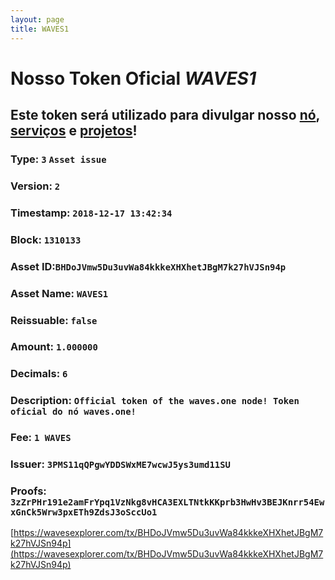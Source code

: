 ```yaml
---
layout: page
title: WAVES1
---
```


# Nosso Token Oficial _WAVES1_

## Este token será utilizado para divulgar nosso [nó](https://wavesexplorer.com/address/3PMS11qQPgwYDDSWxME7wcwJ5ys3umd11SU), [serviços](https://wavesexplorer.com/tx/AcghhRfmsTViLtmi4SejN6En2weEUcTRj5rBTwBCMMrZ) e [projetos](https://waves.one/projetos)!

### Type: `3` `Asset issue`
### Version: `2`
### Timestamp: `2018-12-17 13:42:34`
### Block: `1310133`
### Asset ID:`BHDoJVmw5Du3uvWa84kkkeXHXhetJBgM7k27hVJSn94p`
### Asset Name: `WAVES1`
### Reissuable: `false`
### Amount: `1.000000`
### Decimals: `6`
### Description:	`Official token of the waves.one node! Token oficial do nó waves.one!`
### Fee:	`1 WAVES`
### Issuer: `3PMS11qQPgwYDDSWxME7wcwJ5ys3umd11SU`
### Proofs:	`3zZrPHr191e2amFrYpq1VzNkg8vHCA3EXLTNtkKKprb3HwHv3BEJKnrr54EwxGnCk5Wrw3pxETh9ZdsJ3oSccUo1`

[https://wavesexplorer.com/tx/BHDoJVmw5Du3uvWa84kkkeXHXhetJBgM7k27hVJSn94p](https://wavesexplorer.com/tx/BHDoJVmw5Du3uvWa84kkkeXHXhetJBgM7k27hVJSn94p)
